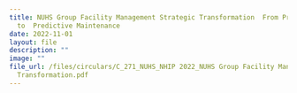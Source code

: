 ```yaml
---
title: NUHS Group Facility Management Strategic Transformation  From Preventive
  to  Predictive Maintenance
date: 2022-11-01
layout: file
description: ""
image: ""
file_url: /files/circulars/C_271_NUHS_NHIP 2022_NUHS Group Facility Management Strategic
  Transformation.pdf
---
```

